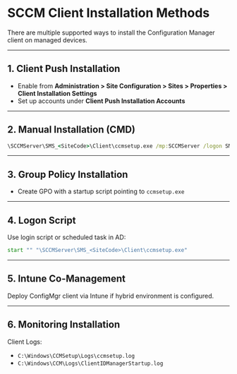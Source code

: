 
# SCCM Client Installation Methods

There are multiple supported ways to install the Configuration Manager client on managed devices.

---

## 1. Client Push Installation

- Enable from **Administration > Site Configuration > Sites > Properties > Client Installation Settings**
- Set up accounts under **Client Push Installation Accounts**

---

## 2. Manual Installation (CMD)

```cmd
\SCCMServer\SMS_<SiteCode>\Client\ccmsetup.exe /mp:SCCMServer /logon SMSSITECODE=<SiteCode>
```

---

## 3. Group Policy Installation

- Create GPO with a startup script pointing to `ccmsetup.exe`

---

## 4. Logon Script

Use login script or scheduled task in AD:

```cmd
start "" "\SCCMServer\SMS_<SiteCode>\Client\ccmsetup.exe"
```

---

## 5. Intune Co-Management

Deploy ConfigMgr client via Intune if hybrid environment is configured.

---

## 6. Monitoring Installation

Client Logs:
- `C:\Windows\CCMSetup\Logs\ccmsetup.log`
- `C:\Windows\CCM\Logs\ClientIDManagerStartup.log`
